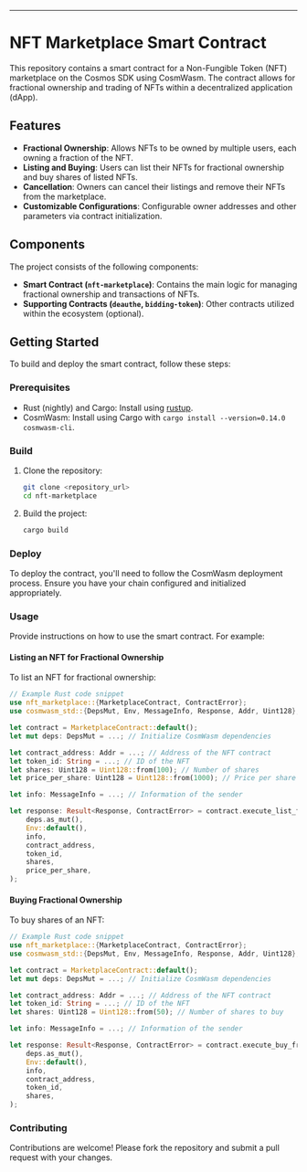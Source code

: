 ---

# NFT Marketplace Smart Contract

This repository contains a smart contract for a Non-Fungible Token (NFT) marketplace on the Cosmos SDK using CosmWasm. The contract allows for fractional ownership and trading of NFTs within a decentralized application (dApp).

## Features

- **Fractional Ownership**: Allows NFTs to be owned by multiple users, each owning a fraction of the NFT.
- **Listing and Buying**: Users can list their NFTs for fractional ownership and buy shares of listed NFTs.
- **Cancellation**: Owners can cancel their listings and remove their NFTs from the marketplace.
- **Customizable Configurations**: Configurable owner addresses and other parameters via contract initialization.

## Components

The project consists of the following components:

- **Smart Contract (`nft-marketplace`)**: Contains the main logic for managing fractional ownership and transactions of NFTs.
- **Supporting Contracts (`deauthe`, `bidding-token`)**: Other contracts utilized within the ecosystem (optional).

## Getting Started

To build and deploy the smart contract, follow these steps:

### Prerequisites

- Rust (nightly) and Cargo: Install using [rustup](https://rustup.rs/).
- CosmWasm: Install using Cargo with `cargo install --version=0.14.0 cosmwasm-cli`.

### Build

1. Clone the repository:

   ```bash
   git clone <repository_url>
   cd nft-marketplace
   ```

2. Build the project:

   ```bash
   cargo build
   ```

### Deploy

To deploy the contract, you'll need to follow the CosmWasm deployment process. Ensure you have your chain configured and initialized appropriately.

### Usage

Provide instructions on how to use the smart contract. For example:

#### Listing an NFT for Fractional Ownership

To list an NFT for fractional ownership:

```rust
// Example Rust code snippet
use nft_marketplace::{MarketplaceContract, ContractError};
use cosmwasm_std::{DepsMut, Env, MessageInfo, Response, Addr, Uint128};

let contract = MarketplaceContract::default();
let mut deps: DepsMut = ...; // Initialize CosmWasm dependencies

let contract_address: Addr = ...; // Address of the NFT contract
let token_id: String = ...; // ID of the NFT
let shares: Uint128 = Uint128::from(100); // Number of shares
let price_per_share: Uint128 = Uint128::from(1000); // Price per share

let info: MessageInfo = ...; // Information of the sender

let response: Result<Response, ContractError> = contract.execute_list_fractional_nft(
    deps.as_mut(),
    Env::default(),
    info,
    contract_address,
    token_id,
    shares,
    price_per_share,
);

```

#### Buying Fractional Ownership

To buy shares of an NFT:

```rust
// Example Rust code snippet
use nft_marketplace::{MarketplaceContract, ContractError};
use cosmwasm_std::{DepsMut, Env, MessageInfo, Response, Addr, Uint128};

let contract = MarketplaceContract::default();
let mut deps: DepsMut = ...; // Initialize CosmWasm dependencies

let contract_address: Addr = ...; // Address of the NFT contract
let token_id: String = ...; // ID of the NFT
let shares: Uint128 = Uint128::from(50); // Number of shares to buy

let info: MessageInfo = ...; // Information of the sender

let response: Result<Response, ContractError> = contract.execute_buy_fractional_nft(
    deps.as_mut(),
    Env::default(),
    info,
    contract_address,
    token_id,
    shares,
);

```

### Contributing

Contributions are welcome! Please fork the repository and submit a pull request with your changes.
